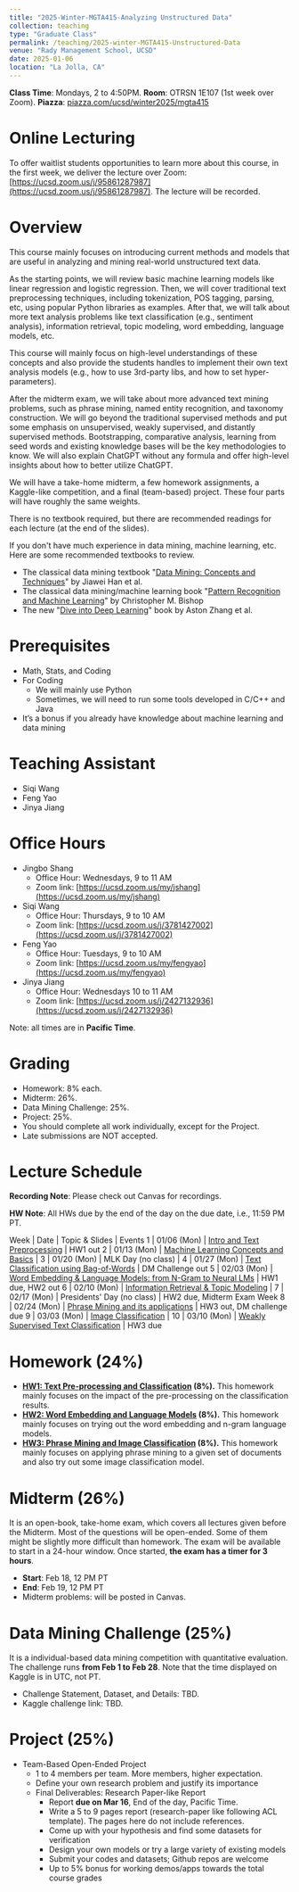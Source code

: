```yaml
---
title: "2025-Winter-MGTA415-Analyzing Unstructured Data"
collection: teaching
type: "Graduate Class"
permalink: /teaching/2025-winter-MGTA415-Unstructured-Data
venue: "Rady Management School, UCSD"
date: 2025-01-06
location: "La Jolla, CA"
---
```


**Class Time**: Mondays, 2 to 4:50PM.  **Room**: OTRSN 1E107 (1st week over Zoom).  **Piazza**: [piazza.com/ucsd/winter2025/mgta415](https://piazza.com/ucsd/winter2025/mgta415)


Online Lecturing
======

To offer waitlist students opportunities to learn more about this course, in the first week, we deliver the lecture over Zoom: [https://ucsd.zoom.us/j/95861287987](https://ucsd.zoom.us/j/95861287987). The lecture will be recorded. 


Overview
======

This course mainly focuses on introducing current methods and models that are useful in analyzing and mining real-world unstructured text data.

As the starting points, we will review basic machine learning models like linear regression and logistic regression. Then, we will cover traditional text preprocessing techniques, including tokenization, POS tagging, parsing, etc, using popular Python libraries as examples. After that, we will talk about more text analysis problems like text classification (e.g., sentiment analysis), information retrieval, topic modeling, word embedding, language models, etc.

This course will mainly focus on high-level understandings of these concepts and also provide the students handles to implement their own text analysis models (e.g., how to use 3rd-party libs, and how to set hyper-parameters).

After the midterm exam, we will take about more advanced text mining problems, such as phrase mining, named entity recognition, and taxonomy construction. We will go beyond the traditional supervised methods and put some emphasis on unsupervised, weakly supervised, and distantly supervised methods. Bootstrapping, comparative analysis, learning from seed words and existing knowledge bases will be the key methodologies to know. We will also explain ChatGPT without any formula and offer high-level insights about how to better utilize ChatGPT.

We will have a take-home midterm, a few homework assignments, a Kaggle-like competition, and a final (team-based) project. These four parts will have roughly the same weights.

There is no textbook required, but there are recommended readings for each lecture (at the end of the slides).

If you don't have much experience in data mining, machine learning, etc. Here are some recommended textbooks to review.

- The classical data mining textbook "[Data Mining: Concepts and Techniques](https://books.google.com/books/about/Data_Mining_Concepts_and_Techniques.html?id=pQws07tdpjoC&source=kp_book_description)" by Jiawei Han et al.
- The classical data mining/machine learning book "[Pattern Recognition and Machine Learning](https://books.google.com/books/about/Pattern_Recognition_and_Machine_Learning.html?id=HL4HrgEACAAJ&source=kp_book_description)" by Christopher M. Bishop
- The new "[Dive into Deep Learning](https://d2l.ai/)" book by Aston Zhang et al.


Prerequisites
======

- Math, Stats, and Coding
- For Coding
    - We will mainly use Python
    - Sometimes, we will need to run some tools developed in C/C++ and Java
- It’s a bonus if you already have knowledge about machine learning and data mining

Teaching Assistant
======

- Siqi Wang
- Feng Yao
- Jinya Jiang

Office Hours
======

- Jingbo Shang
    - Office Hour: Wednesdays, 9 to 11 AM
    - Zoom link: [https://ucsd.zoom.us/my/jshang](https://ucsd.zoom.us/my/jshang)
- Siqi Wang
    - Office Hour: Thursdays, 9 to 10 AM
    - Zoom link: [https://ucsd.zoom.us/j/3781427002](https://ucsd.zoom.us/j/3781427002)
- Feng Yao
    - Office Hour: Tuesdays, 9 to 10 AM
    - Zoom link: [https://ucsd.zoom.us/my/fengyao](https://ucsd.zoom.us/my/fengyao)
- Jinya Jiang
    - Office Hour: Wednesdays 10 to 11 AM
    - Zoom link: [https://ucsd.zoom.us/j/2427132936](https://ucsd.zoom.us/j/2427132936)

Note: all times are in **Pacific Time**.

Grading
======

- Homework: 8% each. 
- Midterm: 26%.
- Data Mining Challenge: 25%.
- Project: 25%.
- You should complete all work individually, except for the Project.
- Late submissions are NOT accepted.

Lecture Schedule
======

**Recording Note**: Please check out Canvas for recordings.

**HW Note**: All HWs due by the end of the day on the due date, i.e., 11:59 PM PT. 

Week | Date        | Topic & Slides                                              | Events
1    | 01/06 (Mon) | [Intro and Text Preprocessing](https://www.dropbox.com/scl/fo/69mqjaddkd2ckdjjdncl0/AH8lKFP5-2A5KRvLKMWWeMo?rlkey=raofwqnsvq2f10l2dgxo3g2sw&dl=0) | HW1 out
2    | 01/13 (Mon) | [Machine Learning Concepts and Basics](https://www.dropbox.com/scl/fo/go93bqeu1evefrv41coyy/AC8awIhayeIUWylq_O3rdzY?rlkey=4ayyqt8mffcs281f4t545g2w3&dl=0) | 
3    | 01/20 (Mon) | MLK Day (no class)  | 
4    | 01/27 (Mon) | [Text Classification using Bag-of-Words](https://www.dropbox.com/scl/fo/pdi58wcic0ders28ntzzk/AKmqe6zQJa9T1BoOOQ98kwE?rlkey=f53vrhtb5mxfk32ehiuezt0wy&dl=0) | DM Challenge out
5    | 02/03 (Mon) | [Word Embedding & Language Models: from N-Gram to Neural LMs](https://www.dropbox.com/scl/fo/93xzr0xhbf02cjffc88lh/ANLi2oORffiFJ-Vk3SfZ2oQ?rlkey=6hzpa09d6wo2dqhz0j2bexxl0&dl=0) | HW1 due, HW2 out
6    | 02/10 (Mon) | [Information Retrieval & Topic Modeling](https://www.dropbox.com/scl/fo/9ksov491hrhz8zhorwe1e/ADb3gdwESbakXw2OYQ4BU4g?rlkey=ha8aqmjn7c9nr6dlccwh9s1o1&dl=0) |
7    | 02/17 (Mon) | Presidents' Day (no class) | HW2 due, Midterm Exam Week 
8    | 02/24 (Mon) | [Phrase Mining and its applications](https://www.dropbox.com/scl/fo/ugv2286brx4kd2trngexu/AMrHy1eWA8JYmwOqIa2Bvtk?rlkey=vl1l8yvjy45zjkj1faplbvmiw&dl=0) | HW3 out, DM challenge due
9    | 03/03 (Mon) | [Image Classification](https://www.dropbox.com/scl/fo/hplx25je2qagk6rh9kyx7/ACxyDfuf0CmPl5dCWEW7wiI?rlkey=gnhxjba8oi7hfby8gvltf2x3v&dl=0) | 
10   | 03/10 (Mon) | [Weakly Supervised Text Classification](https://www.dropbox.com/scl/fo/7l568sh3qie6usaehx3c8/AI9x-_uqeCG7G3VW1cWuEZI?rlkey=eesn25hlkct1eozqgso0xi0nv&dl=0) | HW3 due

Homework (24%)
======

- **[HW1: Text Pre-processing and Classification](https://www.dropbox.com/s/z20d12ddfgzcqa0/HW1.zip?dl=0) (8%).** This homework mainly focuses on the impact of the pre-processing on the classification results.
- **[HW2: Word Embedding and Language Models](https://www.dropbox.com/scl/fo/6fkpjd8d4jqcihy6xlalu/AIjr8gV-SxPvYAGyaK2M82I?rlkey=7e14wpsihffe05wdwh1tkdv2l&dl=0) (8%).** This homework mainly focuses on trying out the word embedding and n-gram language models. 
- **[HW3: Phrase Mining and Image Classification](https://www.dropbox.com/scl/fi/bxhuu2htkqvqzvt1obbuq/HW3.zip?rlkey=f4rex4gss6mrmhor8yrwzr14o&dl=0) (8%).** This homework mainly focuses on applying phrase mining to a given set of documents and also try out some image classification model.

Midterm (26%)
======

It is an open-book, take-home exam, which covers all lectures given before the Midterm. Most of the questions will be open-ended. Some of them might be slightly more difficult than homework. The exam will be available to start in a 24-hour window. Once started, **the exam has a timer for 3 hours**.

- **Start**: Feb 18, 12 PM PT
- **End**: Feb 19, 12 PM PT
- Midterm problems: will be posted in Canvas.

Data Mining Challenge (25%)
======

It is a individual-based data mining competition with quantitative evaluation. The challenge runs **from Feb 1 to Feb 28**. Note that the time displayed on Kaggle is in UTC, not PT.

- Challenge Statement, Dataset, and Details: TBD.
- Kaggle challenge link: TBD.

Project (25%)
======

- Team-Based Open-Ended Project
    - 1 to 4 members per team. More members, higher expectation.
    - Define your own research problem and justify its importance
    - Final Deliverables: Research Paper-like Report
        - Report **due on Mar 16**, End of the day, Pacific Time. 
        - Write a 5 to 9 pages report (research-paper like following ACL template). The pages here do not include references.
        - Come up with your hypothesis and find some datasets for verification
        - Design your own models or try a large variety of existing models
        - Submit your codes and datasets; Github repos are welcome
        - Up to 5% bonus for working demos/apps towards the total course grades
